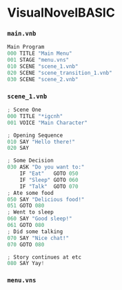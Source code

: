 # VisualNovelBASIC
### `main.vnb`
```javascript
Main Program
000 TITLE "Main Menu"
001 STAGE "menu.vns"
010 SCENE "scene_1.vnb"
020 SCENE "scene_transition_1.vnb"
030 SCENE "scene_2.vnb"
```
### `scene_1.vnb`
```javascript
; Scene One
000 TITLE "*igcnh"
001 VOICE "Main Character"

; Opening Sequence
010 SAY "Hello there!"
020 SAY

; Some Decision
030 ASK "Do you want to:"
    IF "Eat"   GOTO 050
    IF "Sleep" GOTO 060
    IF "Talk"  GOTO 070
; Ate some food
050 SAY "Delicious food!"
051 GOTO 080
; Went to sleep
060 SAY "Good sleep!"
061 GOTO 080
; Did some talking
070 SAY "Nice chat!"
070 GOTO 080

; Story continues at etc
080 SAY Yay!
```
### `menu.vns`


